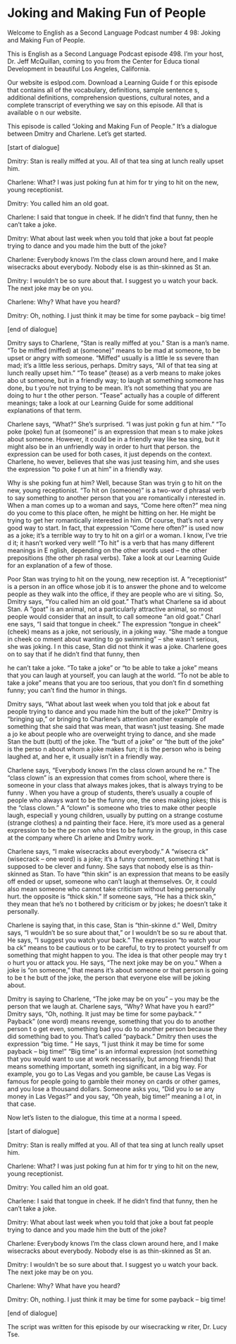 # Joking and Making Fun of People

Welcome to English as a Second Language Podcast number 4 98: Joking and Making Fun of People.

This is English as a Second Language Podcast episode 498.  I’m your host, Dr. Jeff McQuillan, coming to you from the Center for Educa tional Development in beautiful Los Angeles, California.

Our website is eslpod.com.  Download a Learning Guide f or this episode that contains all of the vocabulary, definitions, sample sentence s, additional definitions, comprehension questions, cultural notes, and a complete transcript of everything we say on this episode.  All that is available o n our website.

This episode is called “Joking and Making Fun of People.”  It’s a dialogue between Dmitry and Charlene.  Let’s get started.

[start of dialogue]

Dmitry:  Stan is really miffed at you.  All of that tea sing at lunch really upset him.

Charlene:  What?  I was just poking fun at him for tr ying to hit on the new, young receptionist.

Dmitry:  You called him an old goat.

Charlene:  I said that tongue in cheek.  If he didn’t find that funny, then he can’t take a joke.

Dmitry:  What about last week when you told that joke a bout fat people trying to dance and you made him the butt of the joke?

Charlene:  Everybody knows I’m the class clown around here,  and I make wisecracks about everybody.  Nobody else is as thin-skinned as St an.

Dmitry:  I wouldn’t be so sure about that.  I suggest yo u watch your back.  The next joke may be on you.

Charlene:  Why?  What have you heard?

Dmitry:  Oh, nothing.  I just think it may be time for  some payback – big time!

 [end of dialogue]

Dmitry says to Charlene, “Stan is really miffed at you.”  Stan is a man’s name. “To be miffed (miffed) at (someone)” means to be mad at someone, to be upset or angry with someone.  “Miffed” usually is a little le ss severe than mad; it’s a little less serious, perhaps.  Dmitry says, “All of that tea sing at lunch really upset him.”  “To tease” (tease) as a verb means to make jokes abo ut someone, but in a friendly way; to laugh at something someone has done, bu t you’re not trying to be mean.  It’s not something that you are doing to hur t the other person.  “Tease” actually has a couple of different meanings; take a look at our Learning Guide for some additional explanations of that term.

Charlene says, “What?”  She’s surprised.  “I was just pokin g fun at him.”  “To poke (poke) fun at (someone)” is an expression that mean s to make jokes about someone.  However, it could be in a friendly way like tea sing, but it might also be in an unfriendly way in order to hurt that person.  the expression can be used for both cases, it just depends on the context.  Charlene, ho wever, believes that she was just teasing him, and she uses the expression “to poke f un at him” in a friendly way.

Why is she poking fun at him?  Well, because Stan was tryin g to hit on the new, young receptionist.  “To hit on (someone)” is a two-wor d phrasal verb to say something to another person that you are romantically i nterested in.  When a man comes up to a woman and says, “Come here often?” mea ning do you come to this place often, he might be hitting on her.  He might be trying to get her romantically interested in him.  Of course, that’s not a very good way to start.  In fact, that expression “Come here often?” is used now as a  joke; it’s a terrible way to try to hit on a girl or a woman.  I know, I’ve trie d it; it hasn’t worked very well! “To hit” is a verb that has many different meanings in E nglish, depending on the other words used – the other prepositions (the other ph rasal verbs).  Take a look at our Learning Guide for an explanation of a few of  those.

Poor Stan was trying to hit on the young, new reception ist.  A “receptionist” is a person in an office whose job it is to answer the phone and to welcome people as they walk into the office, if they are people who are vi siting.  So, Dmitry says, “You called him an old goat.”  That’s what Charlene sa id about Stan.  A “goat” is an animal, not a particularly attractive animal, so most people would consider that an insult, to call someone “an old goat.”  Charl ene says, “I said that tongue in cheek.”  The expression “tongue in cheek” (cheek) means as a  joke, not seriously, in a joking way.  “She made a tongue in cheek co mment about wanting to go swimming” – she wasn’t serious, she was joking.  I n this case, Stan did not think it was a joke.  Charlene goes on to say that if he didn’t find that funny, then

 he can’t take a joke.  “To take a joke” or “to be able to take a joke” means that you can laugh at yourself, you can laugh at the world.  “To not be able to take a joke” means that you are too serious, that you don’t fin d something funny; you can’t find the humor in things.

Dmitry says, “What about last week when you told that jok e about fat people trying to dance and you made him the butt of the joke?”   Dmitry is “bringing up,” or bringing to Charlene’s attention another example of something that she said that was mean, that wasn’t just teasing.  She made a jo ke about people who are overweight trying to dance, and she made Stan the butt (butt) of the joke.  The “butt of a joke” or “the butt of the joke” is the perso n about whom a joke makes fun; it is the person who is being laughed at, and her e, it usually isn’t in a friendly way.

Charlene says, “Everybody knows I’m the class clown around he re.”  The “class clown” is an expression that comes from school, where there  is someone in your class that always makes jokes, that is always trying to be funny .  When you have a group of students, there’s usually a couple of people who always want to be the funny one, the ones making jokes; this is the “class clown.”  A “clown” is someone who tries to make other people laugh, especiall y young children, usually by putting on a strange costume (strange clothes) a nd painting their face. Here, it’s more used as a general expression to be the pe rson who tries to be funny in the group, in this case at the company where Ch arlene and Dmitry work.

Charlene says, “I make wisecracks about everybody.”  A “wisecra ck” (wisecrack – one word) is a joke; it’s a funny comment, something t hat is supposed to be clever and funny.  She says that nobody else is as thin-skinned  as Stan.  To have “thin skin” is an expression that means to be easily off ended or upset, someone who can’t laugh at themselves.  Or, it could also  mean someone who cannot take criticism without being personally hurt.  the opposite is “thick skin.” If someone says, “He has a thick skin,” they mean that he’s no t bothered by criticism or by jokes; he doesn’t take it personally.

Charlene is saying that, in this case, Stan is “thin-skinne d.”  Well, Dmitry says, “I wouldn’t be so sure about that,” or I wouldn’t be so su re about that.  He says, “I suggest you watch your back.”  The expression “to watch your ba ck” means to be cautious or to be careful, to try to protect yourself fr om something that might happen to you.  The idea is that other people may try t o hurt you or attack you. He says, “The next joke may be on you.”  When a joke is “on  someone,” that means it’s about someone or that person is going to be t he butt of the joke, the person that everyone else will be joking about.

 Dmitry is saying to Charlene, “The joke may be on you” – you may be the person that we laugh at.  Charlene says, “Why?  What have you h eard?”  Dmitry says, “Oh, nothing.  It just may be time for some payback.”  “ Payback” (one word) means revenge, something that you do to another person t o get even, something bad you do to another person because they did something  bad to you.  That’s called “payback.”  Dmitry then uses the expression “big time. ”  He says, “I just think it may be time for some payback – big time!”  “Big  time” is an informal expression (not something that you would want to use at work necessarily, but among friends) that means something important, someth ing significant, in a big way.  For example, you go to Las Vegas and you gamble, be cause Las Vegas is famous for people going to gamble their money on cards or other games, and you lose a thousand dollars.  Someone asks you, “Did you lo se any money in Las Vegas?” and you say, “Oh yeah, big time!” meaning a l ot, in that case.

Now let’s listen to the dialogue, this time at a norma l speed.

[start of dialogue]

Dmitry:  Stan is really miffed at you.  All of that tea sing at lunch really upset him.

Charlene:  What?  I was just poking fun at him for tr ying to hit on the new, young receptionist.

Dmitry:  You called him an old goat.

Charlene:  I said that tongue in cheek.  If he didn’t find that funny, then he can’t take a joke.

Dmitry:  What about last week when you told that joke a bout fat people trying to dance and you made him the butt of the joke?

Charlene:  Everybody knows I’m the class clown around here,  and I make wisecracks about everybody.  Nobody else is as thin-skinned as St an.

Dmitry:  I wouldn’t be so sure about that.  I suggest yo u watch your back.  The next joke may be on you.

Charlene:  Why?  What have you heard?

Dmitry:  Oh, nothing.  I just think it may be time for  some payback – big time!

[end of dialogue]

 The script was written for this episode by our wisecracking w riter, Dr. Lucy Tse.





